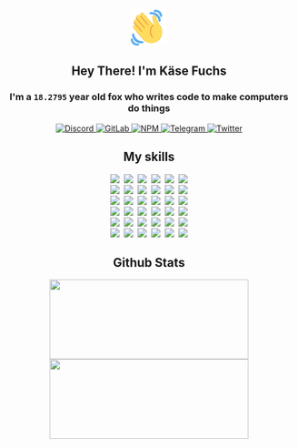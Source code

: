 <div><p align=center><img src=./resources/images/wave.gif width=64px height=64px></p><h2 align=center>Hey There! I'm Käse Fuchs</h2><h3 align=center>I'm a <code>18.2795</code> year old fox who writes code to make computers do things</h3><p align=center><a href=https://discord.com/users/507526681125322772><img alt=Discord src="https://img.shields.io/badge/Discord-5865F2?logo=discord&logoColor=white&style=flat-square#8b8217e189f73df183643dcc53f9de59"> </a><a href=https://gitlab.com/kasefuchs><img alt=GitLab src="https://img.shields.io/badge/GitLab-330F63?logo=gitlab&logoColor=white&style=flat-square#8b8217e189f73df183643dcc53f9de59"> </a><a href=https://npmjs.com/~kasefuchs><img alt=NPM src="https://img.shields.io/badge/NPM-CB3837?logo=npm&logoColor=white&style=flat-square#8b8217e189f73df183643dcc53f9de59"> </a><a href=https://t.me/kasefuchs><img alt=Telegram src="https://img.shields.io/badge/Telegram-2CA5E0?logo=telegram&logoColor=white&style=flat-square#8b8217e189f73df183643dcc53f9de59"> </a><a href=https://twitter.com/kasefuchs><img alt=Twitter src="https://img.shields.io/badge/Twitter-1DA1F2?logo=twitter&logoColor=white&style=flat-square#8b8217e189f73df183643dcc53f9de59"></a></p><h2 align=center>My skills</h2><p align=center><a href=https://aws.amazon.com/ ><picture><source srcset="https://skillicons.dev/icons?i=aws&theme=dark#8b8217e189f73df183643dcc53f9de59" media="(prefers-color-scheme: dark)"><source srcset="https://skillicons.dev/icons?i=aws&theme=light#8b8217e189f73df183643dcc53f9de59" media="(prefers-color-scheme: light), (prefers-color-scheme: no-preference)"><img src="https://skillicons.dev/icons?i=aws&theme=light#8b8217e189f73df183643dcc53f9de59"></picture></a>&nbsp;&nbsp;<a href=https://en.wikipedia.org/wiki/Bash_(Unix_shell)><picture><source srcset="https://skillicons.dev/icons?i=bash&theme=dark#8b8217e189f73df183643dcc53f9de59" media="(prefers-color-scheme: dark)"><source srcset="https://skillicons.dev/icons?i=bash&theme=light#8b8217e189f73df183643dcc53f9de59" media="(prefers-color-scheme: light), (prefers-color-scheme: no-preference)"><img src="https://skillicons.dev/icons?i=bash&theme=light#8b8217e189f73df183643dcc53f9de59"></picture></a>&nbsp;&nbsp;<a href=https://discord.com/developers/docs><picture><source srcset="https://skillicons.dev/icons?i=bots&theme=dark#8b8217e189f73df183643dcc53f9de59" media="(prefers-color-scheme: dark)"><source srcset="https://skillicons.dev/icons?i=bots&theme=light#8b8217e189f73df183643dcc53f9de59" media="(prefers-color-scheme: light), (prefers-color-scheme: no-preference)"><img src="https://skillicons.dev/icons?i=bots&theme=light#8b8217e189f73df183643dcc53f9de59"></picture></a>&nbsp;&nbsp;<a href=https://www.cloudflare.com/ ><picture><source srcset="https://skillicons.dev/icons?i=cloudflare&theme=dark#8b8217e189f73df183643dcc53f9de59" media="(prefers-color-scheme: dark)"><source srcset="https://skillicons.dev/icons?i=cloudflare&theme=light#8b8217e189f73df183643dcc53f9de59" media="(prefers-color-scheme: light), (prefers-color-scheme: no-preference)"><img src="https://skillicons.dev/icons?i=cloudflare&theme=light#8b8217e189f73df183643dcc53f9de59"></picture></a>&nbsp;&nbsp;<a href=https://en.wikipedia.org/wiki/CSS><picture><source srcset="https://skillicons.dev/icons?i=css&theme=dark#8b8217e189f73df183643dcc53f9de59" media="(prefers-color-scheme: dark)"><source srcset="https://skillicons.dev/icons?i=css&theme=light#8b8217e189f73df183643dcc53f9de59" media="(prefers-color-scheme: light), (prefers-color-scheme: no-preference)"><img src="https://skillicons.dev/icons?i=css&theme=light#8b8217e189f73df183643dcc53f9de59"></picture></a>&nbsp;&nbsp;<a href=https://www.docker.com/ ><picture><source srcset="https://skillicons.dev/icons?i=docker&theme=dark#8b8217e189f73df183643dcc53f9de59" media="(prefers-color-scheme: dark)"><source srcset="https://skillicons.dev/icons?i=docker&theme=light#8b8217e189f73df183643dcc53f9de59" media="(prefers-color-scheme: light), (prefers-color-scheme: no-preference)"><img src="https://skillicons.dev/icons?i=docker&theme=light#8b8217e189f73df183643dcc53f9de59"></picture></a><br><a href=https://www.electronjs.org/ ><picture><source srcset="https://skillicons.dev/icons?i=electron&theme=dark#8b8217e189f73df183643dcc53f9de59" media="(prefers-color-scheme: dark)"><source srcset="https://skillicons.dev/icons?i=electron&theme=light#8b8217e189f73df183643dcc53f9de59" media="(prefers-color-scheme: light), (prefers-color-scheme: no-preference)"><img src="https://skillicons.dev/icons?i=electron&theme=light#8b8217e189f73df183643dcc53f9de59"></picture></a>&nbsp;&nbsp;<a href=https://expressjs.com/ ><picture><source srcset="https://skillicons.dev/icons?i=express&theme=dark#8b8217e189f73df183643dcc53f9de59" media="(prefers-color-scheme: dark)"><source srcset="https://skillicons.dev/icons?i=express&theme=light#8b8217e189f73df183643dcc53f9de59" media="(prefers-color-scheme: light), (prefers-color-scheme: no-preference)"><img src="https://skillicons.dev/icons?i=express&theme=light#8b8217e189f73df183643dcc53f9de59"></picture></a>&nbsp;&nbsp;<a href=https://www.figma.com/ ><picture><source srcset="https://skillicons.dev/icons?i=figma&theme=dark#8b8217e189f73df183643dcc53f9de59" media="(prefers-color-scheme: dark)"><source srcset="https://skillicons.dev/icons?i=figma&theme=light#8b8217e189f73df183643dcc53f9de59" media="(prefers-color-scheme: light), (prefers-color-scheme: no-preference)"><img src="https://skillicons.dev/icons?i=figma&theme=light#8b8217e189f73df183643dcc53f9de59"></picture></a>&nbsp;&nbsp;<a href=https://firebase.google.com/ ><picture><source srcset="https://skillicons.dev/icons?i=firebase&theme=dark#8b8217e189f73df183643dcc53f9de59" media="(prefers-color-scheme: dark)"><source srcset="https://skillicons.dev/icons?i=firebase&theme=light#8b8217e189f73df183643dcc53f9de59" media="(prefers-color-scheme: light), (prefers-color-scheme: no-preference)"><img src="https://skillicons.dev/icons?i=firebase&theme=light#8b8217e189f73df183643dcc53f9de59"></picture></a>&nbsp;&nbsp;<a href=https://flask.palletsprojects.com/ ><picture><source srcset="https://skillicons.dev/icons?i=flask&theme=dark#8b8217e189f73df183643dcc53f9de59" media="(prefers-color-scheme: dark)"><source srcset="https://skillicons.dev/icons?i=flask&theme=light#8b8217e189f73df183643dcc53f9de59" media="(prefers-color-scheme: light), (prefers-color-scheme: no-preference)"><img src="https://skillicons.dev/icons?i=flask&theme=light#8b8217e189f73df183643dcc53f9de59"></picture></a>&nbsp;&nbsp;<a href=https://cloud.google.com/ ><picture><source srcset="https://skillicons.dev/icons?i=gcp&theme=dark#8b8217e189f73df183643dcc53f9de59" media="(prefers-color-scheme: dark)"><source srcset="https://skillicons.dev/icons?i=gcp&theme=light#8b8217e189f73df183643dcc53f9de59" media="(prefers-color-scheme: light), (prefers-color-scheme: no-preference)"><img src="https://skillicons.dev/icons?i=gcp&theme=light#8b8217e189f73df183643dcc53f9de59"></picture></a><br><a href=https://git-scm.com/ ><picture><source srcset="https://skillicons.dev/icons?i=git&theme=dark#8b8217e189f73df183643dcc53f9de59" media="(prefers-color-scheme: dark)"><source srcset="https://skillicons.dev/icons?i=git&theme=light#8b8217e189f73df183643dcc53f9de59" media="(prefers-color-scheme: light), (prefers-color-scheme: no-preference)"><img src="https://skillicons.dev/icons?i=git&theme=light#8b8217e189f73df183643dcc53f9de59"></picture></a>&nbsp;&nbsp;<a href=https://github.com/ ><picture><source srcset="https://skillicons.dev/icons?i=github&theme=dark#8b8217e189f73df183643dcc53f9de59" media="(prefers-color-scheme: dark)"><source srcset="https://skillicons.dev/icons?i=github&theme=light#8b8217e189f73df183643dcc53f9de59" media="(prefers-color-scheme: light), (prefers-color-scheme: no-preference)"><img src="https://skillicons.dev/icons?i=github&theme=light#8b8217e189f73df183643dcc53f9de59"></picture></a>&nbsp;&nbsp;<a href=https://gitlab.com/ ><picture><source srcset="https://skillicons.dev/icons?i=gitlab&theme=dark#8b8217e189f73df183643dcc53f9de59" media="(prefers-color-scheme: dark)"><source srcset="https://skillicons.dev/icons?i=gitlab&theme=light#8b8217e189f73df183643dcc53f9de59" media="(prefers-color-scheme: light), (prefers-color-scheme: no-preference)"><img src="https://skillicons.dev/icons?i=gitlab&theme=light#8b8217e189f73df183643dcc53f9de59"></picture></a>&nbsp;&nbsp;<a href=https://www.heroku.com/ ><picture><source srcset="https://skillicons.dev/icons?i=heroku&theme=dark#8b8217e189f73df183643dcc53f9de59" media="(prefers-color-scheme: dark)"><source srcset="https://skillicons.dev/icons?i=heroku&theme=light#8b8217e189f73df183643dcc53f9de59" media="(prefers-color-scheme: light), (prefers-color-scheme: no-preference)"><img src="https://skillicons.dev/icons?i=heroku&theme=light#8b8217e189f73df183643dcc53f9de59"></picture></a>&nbsp;&nbsp;<a href=https://en.wikipedia.org/wiki/HTML><picture><source srcset="https://skillicons.dev/icons?i=html&theme=dark#8b8217e189f73df183643dcc53f9de59" media="(prefers-color-scheme: dark)"><source srcset="https://skillicons.dev/icons?i=html&theme=light#8b8217e189f73df183643dcc53f9de59" media="(prefers-color-scheme: light), (prefers-color-scheme: no-preference)"><img src="https://skillicons.dev/icons?i=html&theme=light#8b8217e189f73df183643dcc53f9de59"></picture></a>&nbsp;&nbsp;<a href=https://en.wikipedia.org/wiki/JavaScript><picture><source srcset="https://skillicons.dev/icons?i=js&theme=dark#8b8217e189f73df183643dcc53f9de59" media="(prefers-color-scheme: dark)"><source srcset="https://skillicons.dev/icons?i=js&theme=light#8b8217e189f73df183643dcc53f9de59" media="(prefers-color-scheme: light), (prefers-color-scheme: no-preference)"><img src="https://skillicons.dev/icons?i=js&theme=light#8b8217e189f73df183643dcc53f9de59"></picture></a><br><a href=https://en.wikipedia.org/wiki/Linux><picture><source srcset="https://skillicons.dev/icons?i=linux&theme=dark#8b8217e189f73df183643dcc53f9de59" media="(prefers-color-scheme: dark)"><source srcset="https://skillicons.dev/icons?i=linux&theme=light#8b8217e189f73df183643dcc53f9de59" media="(prefers-color-scheme: light), (prefers-color-scheme: no-preference)"><img src="https://skillicons.dev/icons?i=linux&theme=light#8b8217e189f73df183643dcc53f9de59"></picture></a>&nbsp;&nbsp;<a href=https://mui.com/ ><picture><source srcset="https://skillicons.dev/icons?i=materialui&theme=dark#8b8217e189f73df183643dcc53f9de59" media="(prefers-color-scheme: dark)"><source srcset="https://skillicons.dev/icons?i=materialui&theme=light#8b8217e189f73df183643dcc53f9de59" media="(prefers-color-scheme: light), (prefers-color-scheme: no-preference)"><img src="https://skillicons.dev/icons?i=materialui&theme=light#8b8217e189f73df183643dcc53f9de59"></picture></a>&nbsp;&nbsp;<a href=https://en.wikipedia.org/wiki/Markdown><picture><source srcset="https://skillicons.dev/icons?i=md&theme=dark#8b8217e189f73df183643dcc53f9de59" media="(prefers-color-scheme: dark)"><source srcset="https://skillicons.dev/icons?i=md&theme=light#8b8217e189f73df183643dcc53f9de59" media="(prefers-color-scheme: light), (prefers-color-scheme: no-preference)"><img src="https://skillicons.dev/icons?i=md&theme=light#8b8217e189f73df183643dcc53f9de59"></picture></a>&nbsp;&nbsp;<a href=https://www.mongodb.com/ ><picture><source srcset="https://skillicons.dev/icons?i=mongodb&theme=dark#8b8217e189f73df183643dcc53f9de59" media="(prefers-color-scheme: dark)"><source srcset="https://skillicons.dev/icons?i=mongodb&theme=light#8b8217e189f73df183643dcc53f9de59" media="(prefers-color-scheme: light), (prefers-color-scheme: no-preference)"><img src="https://skillicons.dev/icons?i=mongodb&theme=light#8b8217e189f73df183643dcc53f9de59"></picture></a>&nbsp;&nbsp;<a href=https://www.mysql.com/ ><picture><source srcset="https://skillicons.dev/icons?i=mysql&theme=dark#8b8217e189f73df183643dcc53f9de59" media="(prefers-color-scheme: dark)"><source srcset="https://skillicons.dev/icons?i=mysql&theme=light#8b8217e189f73df183643dcc53f9de59" media="(prefers-color-scheme: light), (prefers-color-scheme: no-preference)"><img src="https://skillicons.dev/icons?i=mysql&theme=light#8b8217e189f73df183643dcc53f9de59"></picture></a>&nbsp;&nbsp;<a href=https://nextjs.org/ ><picture><source srcset="https://skillicons.dev/icons?i=nextjs&theme=dark#8b8217e189f73df183643dcc53f9de59" media="(prefers-color-scheme: dark)"><source srcset="https://skillicons.dev/icons?i=nextjs&theme=light#8b8217e189f73df183643dcc53f9de59" media="(prefers-color-scheme: light), (prefers-color-scheme: no-preference)"><img src="https://skillicons.dev/icons?i=nextjs&theme=light#8b8217e189f73df183643dcc53f9de59"></picture></a><br><a href=https://nodejs.org/en/ ><picture><source srcset="https://skillicons.dev/icons?i=nodejs&theme=dark#8b8217e189f73df183643dcc53f9de59" media="(prefers-color-scheme: dark)"><source srcset="https://skillicons.dev/icons?i=nodejs&theme=light#8b8217e189f73df183643dcc53f9de59" media="(prefers-color-scheme: light), (prefers-color-scheme: no-preference)"><img src="https://skillicons.dev/icons?i=nodejs&theme=light#8b8217e189f73df183643dcc53f9de59"></picture></a>&nbsp;&nbsp;<a href=https://www.postgresql.org/ ><picture><source srcset="https://skillicons.dev/icons?i=postgres&theme=dark#8b8217e189f73df183643dcc53f9de59" media="(prefers-color-scheme: dark)"><source srcset="https://skillicons.dev/icons?i=postgres&theme=light#8b8217e189f73df183643dcc53f9de59" media="(prefers-color-scheme: light), (prefers-color-scheme: no-preference)"><img src="https://skillicons.dev/icons?i=postgres&theme=light#8b8217e189f73df183643dcc53f9de59"></picture></a>&nbsp;&nbsp;<a href=https://learn.microsoft.com/en-us/powershell/ ><picture><source srcset="https://skillicons.dev/icons?i=powershell&theme=dark#8b8217e189f73df183643dcc53f9de59" media="(prefers-color-scheme: dark)"><source srcset="https://skillicons.dev/icons?i=powershell&theme=light#8b8217e189f73df183643dcc53f9de59" media="(prefers-color-scheme: light), (prefers-color-scheme: no-preference)"><img src="https://skillicons.dev/icons?i=powershell&theme=light#8b8217e189f73df183643dcc53f9de59"></picture></a>&nbsp;&nbsp;<a href=https://www.python.org/ ><picture><source srcset="https://skillicons.dev/icons?i=py&theme=dark#8b8217e189f73df183643dcc53f9de59" media="(prefers-color-scheme: dark)"><source srcset="https://skillicons.dev/icons?i=py&theme=light#8b8217e189f73df183643dcc53f9de59" media="(prefers-color-scheme: light), (prefers-color-scheme: no-preference)"><img src="https://skillicons.dev/icons?i=py&theme=light#8b8217e189f73df183643dcc53f9de59"></picture></a>&nbsp;&nbsp;<a href=https://www.raspberrypi.org/ ><picture><source srcset="https://skillicons.dev/icons?i=raspberrypi&theme=dark#8b8217e189f73df183643dcc53f9de59" media="(prefers-color-scheme: dark)"><source srcset="https://skillicons.dev/icons?i=raspberrypi&theme=light#8b8217e189f73df183643dcc53f9de59" media="(prefers-color-scheme: light), (prefers-color-scheme: no-preference)"><img src="https://skillicons.dev/icons?i=raspberrypi&theme=light#8b8217e189f73df183643dcc53f9de59"></picture></a>&nbsp;&nbsp;<a href=https://reactjs.org/ ><picture><source srcset="https://skillicons.dev/icons?i=react&theme=dark#8b8217e189f73df183643dcc53f9de59" media="(prefers-color-scheme: dark)"><source srcset="https://skillicons.dev/icons?i=react&theme=light#8b8217e189f73df183643dcc53f9de59" media="(prefers-color-scheme: light), (prefers-color-scheme: no-preference)"><img src="https://skillicons.dev/icons?i=react&theme=light#8b8217e189f73df183643dcc53f9de59"></picture></a><br><a href=https://redux.js.org/ ><picture><source srcset="https://skillicons.dev/icons?i=redux&theme=dark#8b8217e189f73df183643dcc53f9de59" media="(prefers-color-scheme: dark)"><source srcset="https://skillicons.dev/icons?i=redux&theme=light#8b8217e189f73df183643dcc53f9de59" media="(prefers-color-scheme: light), (prefers-color-scheme: no-preference)"><img src="https://skillicons.dev/icons?i=redux&theme=light#8b8217e189f73df183643dcc53f9de59"></picture></a>&nbsp;&nbsp;<a href=https://en.wikipedia.org/wiki/Regular_expression><picture><source srcset="https://skillicons.dev/icons?i=regex&theme=dark#8b8217e189f73df183643dcc53f9de59" media="(prefers-color-scheme: dark)"><source srcset="https://skillicons.dev/icons?i=regex&theme=light#8b8217e189f73df183643dcc53f9de59" media="(prefers-color-scheme: light), (prefers-color-scheme: no-preference)"><img src="https://skillicons.dev/icons?i=regex&theme=light#8b8217e189f73df183643dcc53f9de59"></picture></a>&nbsp;&nbsp;<a href=https://en.wikipedia.org/wiki/Sass_(stylesheet_language)><picture><source srcset="https://skillicons.dev/icons?i=sass&theme=dark#8b8217e189f73df183643dcc53f9de59" media="(prefers-color-scheme: dark)"><source srcset="https://skillicons.dev/icons?i=sass&theme=light#8b8217e189f73df183643dcc53f9de59" media="(prefers-color-scheme: light), (prefers-color-scheme: no-preference)"><img src="https://skillicons.dev/icons?i=sass&theme=light#8b8217e189f73df183643dcc53f9de59"></picture></a>&nbsp;&nbsp;<a href=https://www.typescriptlang.org/ ><picture><source srcset="https://skillicons.dev/icons?i=ts&theme=dark#8b8217e189f73df183643dcc53f9de59" media="(prefers-color-scheme: dark)"><source srcset="https://skillicons.dev/icons?i=ts&theme=light#8b8217e189f73df183643dcc53f9de59" media="(prefers-color-scheme: light), (prefers-color-scheme: no-preference)"><img src="https://skillicons.dev/icons?i=ts&theme=light#8b8217e189f73df183643dcc53f9de59"></picture></a>&nbsp;&nbsp;<a href=https://unity.com/ ><picture><source srcset="https://skillicons.dev/icons?i=unity&theme=dark#8b8217e189f73df183643dcc53f9de59" media="(prefers-color-scheme: dark)"><source srcset="https://skillicons.dev/icons?i=unity&theme=light#8b8217e189f73df183643dcc53f9de59" media="(prefers-color-scheme: light), (prefers-color-scheme: no-preference)"><img src="https://skillicons.dev/icons?i=unity&theme=light#8b8217e189f73df183643dcc53f9de59"></picture></a>&nbsp;&nbsp;<a href=https://workers.cloudflare.com/ ><picture><source srcset="https://skillicons.dev/icons?i=workers&theme=dark#8b8217e189f73df183643dcc53f9de59" media="(prefers-color-scheme: dark)"><source srcset="https://skillicons.dev/icons?i=workers&theme=light#8b8217e189f73df183643dcc53f9de59" media="(prefers-color-scheme: light), (prefers-color-scheme: no-preference)"><img src="https://skillicons.dev/icons?i=workers&theme=light#8b8217e189f73df183643dcc53f9de59"></picture></a><br></p><h2 align=center>Github Stats</h2><p align=center><picture><source srcset="https://github-readme-stats-kasefuchs.vercel.app/api/?count_private=true&hide_border=true&hide_rank=true&line_height=20&hide_title=true&username=Kasefuchs&theme=dark#8b8217e189f73df183643dcc53f9de59" media="(prefers-color-scheme: dark)"><source srcset="https://github-readme-stats-kasefuchs.vercel.app/api/?count_private=true&hide_border=true&hide_rank=true&line_height=20&hide_title=true&username=Kasefuchs&theme=light#8b8217e189f73df183643dcc53f9de59" media="(prefers-color-scheme: light), (prefers-color-scheme: no-preference)"><img align=middle width=350 height=140 src="https://github-readme-stats-kasefuchs.vercel.app/api/?count_private=true&hide_border=true&hide_rank=true&line_height=20&hide_title=true&username=Kasefuchs&theme=light#8b8217e189f73df183643dcc53f9de59"></picture><picture><source srcset="https://github-readme-stats-kasefuchs.vercel.app/api/top-langs/?count_private=true&hide_border=true&layout=compact&username=Kasefuchs&theme=dark#8b8217e189f73df183643dcc53f9de59" media="(prefers-color-scheme: dark)"><source srcset="https://github-readme-stats-kasefuchs.vercel.app/api/top-langs/?count_private=true&hide_border=true&layout=compact&username=Kasefuchs&theme=light#8b8217e189f73df183643dcc53f9de59" media="(prefers-color-scheme: light), (prefers-color-scheme: no-preference)"><img align=middle width=350 height=140 src="https://github-readme-stats-kasefuchs.vercel.app/api/top-langs/?count_private=true&hide_border=true&layout=compact&username=Kasefuchs&theme=light#8b8217e189f73df183643dcc53f9de59"></picture></p><img src="https://hit.yhype.me/github/profile?user_id=64592097#8b8217e189f73df183643dcc53f9de59" alt=""></div>